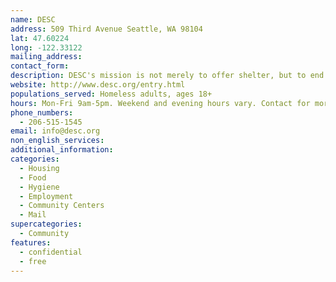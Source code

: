```yaml
---
name: DESC
address: 509 Third Avenue Seattle, WA 98104
lat: 47.60224
long: -122.33122
mailing_address:
contact_form: 
description: DESC's mission is not merely to offer shelter, but to end the homelessness of our community's most vulnerable people, through an integrated array of clinical services and supportive housing that allows men and women to reclaim their lives and reach their highest potential.
website: http://www.desc.org/entry.html
populations_served: Homeless adults, ages 18+
hours: Mon-Fri 9am-5pm. Weekend and evening hours vary. Contact for more information.
phone_numbers: 
  - 206-515-1545
email: info@desc.org
non_english_services: 
additional_information: 
categories:
  - Housing
  - Food
  - Hygiene
  - Employment
  - Community Centers
  - Mail
supercategories:
  - Community
features:
  - confidential
  - free
---
```

